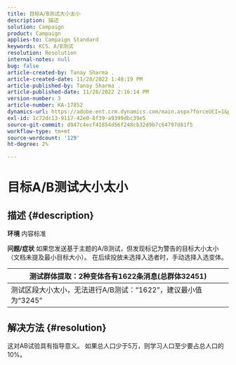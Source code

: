 ```yaml
---
title: 目标A/B测试大小太小
description: 描述
solution: Campaign
product: Campaign
applies-to: Campaign Standard
keywords: KCS、A/B测试
resolution: Resolution
internal-notes: null
bug: false
article-created-by: Tanay Sharma .
article-created-date: 11/28/2022 1:48:19 PM
article-published-by: Tanay Sharma .
article-published-date: 11/28/2022 2:16:14 PM
version-number: 3
article-number: KA-17852
dynamics-url: https://adobe-ent.crm.dynamics.com/main.aspx?forceUCI=1&pagetype=entityrecord&etn=knowledgearticle&id=aa5e4c4d-236f-ed11-9562-6045bd006239
exl-id: 1c72dc13-9117-42e0-8f39-a9399dbc39e5
source-git-commit: d947c4ecf41854d56f248cb32d9b7c64797d81f5
workflow-type: tm+mt
source-wordcount: '129'
ht-degree: 2%

---
```


# 目标A/B测试大小太小

## 描述 {#description}

<b>环境</b>
内容标准


<b>问题/症状</b>
如果您发送基于主题的A/B测试，但发现标记为警告的目标大小太小（文档未提及最小目标大小）。 在后续投放未选择入选者时，手动选择入选变体。




| 测试群体提取：2种变体各有1622条消息(总群体32451) |
| --- |
| 测试区段大小太小，无法进行A/B测试：“1622”，建议最小值为“3245” |



## 解决方法 {#resolution}


这对AB试验具有指导意义。 如果总人口少于5万，则学习人口至少要占总人口的10%。
